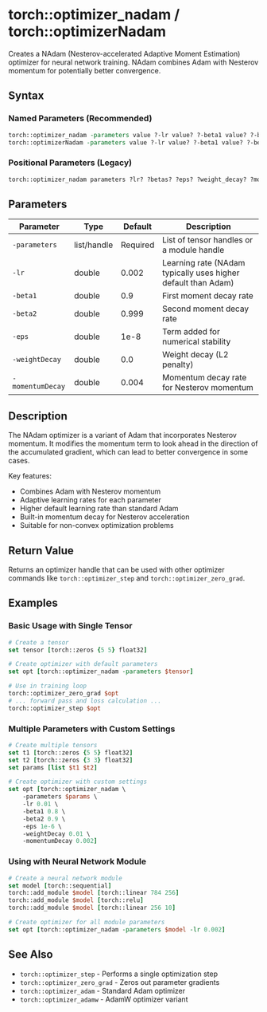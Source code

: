 # torch::optimizer_nadam / torch::optimizerNadam

Creates a NAdam (Nesterov-accelerated Adaptive Moment Estimation) optimizer for neural network training. NAdam combines Adam with Nesterov momentum for potentially better convergence.

## Syntax

### Named Parameters (Recommended)
```tcl
torch::optimizer_nadam -parameters value ?-lr value? ?-beta1 value? ?-beta2 value? ?-eps value? ?-weightDecay value? ?-momentumDecay value?
torch::optimizerNadam -parameters value ?-lr value? ?-beta1 value? ?-beta2 value? ?-eps value? ?-weightDecay value? ?-momentumDecay value?
```

### Positional Parameters (Legacy)
```tcl
torch::optimizer_nadam parameters ?lr? ?betas? ?eps? ?weight_decay? ?momentum_decay?
```

## Parameters

| Parameter | Type | Default | Description |
|-----------|------|---------|-------------|
| `-parameters` | list/handle | Required | List of tensor handles or a module handle |
| `-lr` | double | 0.002 | Learning rate (NAdam typically uses higher default than Adam) |
| `-beta1` | double | 0.9 | First moment decay rate |
| `-beta2` | double | 0.999 | Second moment decay rate |
| `-eps` | double | 1e-8 | Term added for numerical stability |
| `-weightDecay` | double | 0.0 | Weight decay (L2 penalty) |
| `-momentumDecay` | double | 0.004 | Momentum decay rate for Nesterov momentum |

## Description

The NAdam optimizer is a variant of Adam that incorporates Nesterov momentum. It modifies the momentum term to look ahead in the direction of the accumulated gradient, which can lead to better convergence in some cases.

Key features:
- Combines Adam with Nesterov momentum
- Adaptive learning rates for each parameter
- Higher default learning rate than standard Adam
- Built-in momentum decay for Nesterov acceleration
- Suitable for non-convex optimization problems

## Return Value

Returns an optimizer handle that can be used with other optimizer commands like `torch::optimizer_step` and `torch::optimizer_zero_grad`.

## Examples

### Basic Usage with Single Tensor
```tcl
# Create a tensor
set tensor [torch::zeros {5 5} float32]

# Create optimizer with default parameters
set opt [torch::optimizer_nadam -parameters $tensor]

# Use in training loop
torch::optimizer_zero_grad $opt
# ... forward pass and loss calculation ...
torch::optimizer_step $opt
```

### Multiple Parameters with Custom Settings
```tcl
# Create multiple tensors
set t1 [torch::zeros {5 5} float32]
set t2 [torch::zeros {3 3} float32]
set params [list $t1 $t2]

# Create optimizer with custom settings
set opt [torch::optimizer_nadam \
    -parameters $params \
    -lr 0.01 \
    -beta1 0.8 \
    -beta2 0.9 \
    -eps 1e-6 \
    -weightDecay 0.01 \
    -momentumDecay 0.002]
```

### Using with Neural Network Module
```tcl
# Create a neural network module
set model [torch::sequential]
torch::add_module $model [torch::linear 784 256]
torch::add_module $model [torch::relu]
torch::add_module $model [torch::linear 256 10]

# Create optimizer for all module parameters
set opt [torch::optimizer_nadam -parameters $model -lr 0.002]
```

## See Also

- `torch::optimizer_step` - Performs a single optimization step
- `torch::optimizer_zero_grad` - Zeros out parameter gradients
- `torch::optimizer_adam` - Standard Adam optimizer
- `torch::optimizer_adamw` - AdamW optimizer variant 
